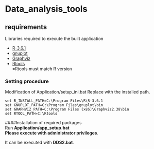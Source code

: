 # Data_analysis_tools
 
## requirements
Libraries required to execute the built application

- [R-3.6.1](https://www.r-project.org/)
- [gnuplot](http://www.gnuplot.info/)
- [Graphviz](http://www.graphviz.org/)
- [Rtools](https://cran.r-project.org/bin/windows/Rtools/history.html)  
※Rtools must match R version  



### Setting procedure

Modification of  Application/setup_ini.bat
Replace with the installed path.
```
set R_INSTALL_PATH=C:\Program Files\R\R-3.6.1
set GNUPLOT_PATH=C:\Program Files\gnuplot\bin
set GRAPHVIZ_PATH=C:\Program Files (x86)\Graphviz2.38\bin
set RTOOL_PATH=C:\Rtools

```
####Installation of required packages  
Run **Application/app_setup.bat**  
**Please execute with administrator privileges.**

It can be executed with **DDS2.bat**.



